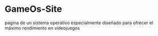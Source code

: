 # GameOs-Site
pagina de un sistema operativo especialmente diseñado para ofrecer el máximo rendimiento en videojuegos
